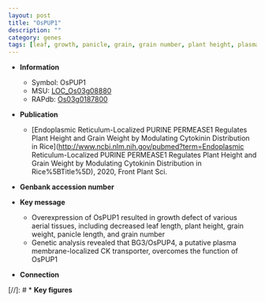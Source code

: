 ```yaml
---
layout: post
title: "OsPUP1"
description: ""
category: genes
tags: [leaf, growth, panicle, grain, grain number, plant height, plasma membrane, grain weight, panicle length]
---
```


* **Information**  
    + Symbol: OsPUP1  
    + MSU: [LOC_Os03g08880](http://rice.uga.edu/cgi-bin/ORF_infopage.cgi?orf=LOC_Os03g08880)  
    + RAPdb: [Os03g0187800](https://rapdb.dna.affrc.go.jp/locus/?name=Os03g0187800)  

* **Publication**  
    + [Endoplasmic Reticulum-Localized PURINE PERMEASE1 Regulates Plant Height and Grain Weight by Modulating Cytokinin Distribution in Rice](http://www.ncbi.nlm.nih.gov/pubmed?term=Endoplasmic Reticulum-Localized PURINE PERMEASE1 Regulates Plant Height and Grain Weight by Modulating Cytokinin Distribution in Rice%5BTitle%5D), 2020, Front Plant Sci.

* **Genbank accession number**  

* **Key message**  
    + Overexpression of OsPUP1 resulted in growth defect of various aerial tissues, including decreased leaf length, plant height, grain weight, panicle length, and grain number
    + Genetic analysis revealed that BG3/OsPUP4, a putative plasma membrane-localized CK transporter, overcomes the function of OsPUP1

* **Connection**  

[//]: # * **Key figures**  


